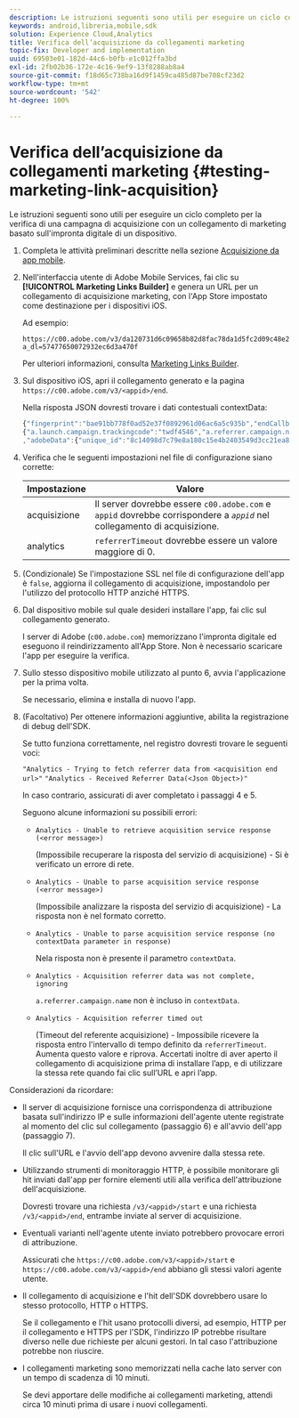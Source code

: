 ```yaml
---
description: Le istruzioni seguenti sono utili per eseguire un ciclo completo per la verifica di una campagna di acquisizione con un collegamento di marketing basato sull'impronta digitale di un dispositivo.
keywords: android,libreria,mobile,sdk
solution: Experience Cloud,Analytics
title: Verifica dell’acquisizione da collegamenti marketing
topic-fix: Developer and implementation
uuid: 69503e01-182d-44c6-b0fb-e1c012ffa3bd
exl-id: 2fb02b36-172e-4c16-9ef9-13f8288ab8a4
source-git-commit: f18d65c738ba16d9f1459ca485d87be708cf23d2
workflow-type: tm+mt
source-wordcount: '542'
ht-degree: 100%

---
```


# Verifica dell’acquisizione da collegamenti marketing {#testing-marketing-link-acquisition}

Le istruzioni seguenti sono utili per eseguire un ciclo completo per la verifica di una campagna di acquisizione con un collegamento di marketing basato sull&#39;impronta digitale di un dispositivo.

1. Completa le attività preliminari descritte nella sezione [Acquisizione da app mobile](/help/ios/acquisition-main/acquisition.md).
1. Nell&#39;interfaccia utente di Adobe Mobile Services, fai clic su **[!UICONTROL Marketing Links Builder]** e genera un URL per un collegamento di acquisizione marketing, con l&#39;App Store impostato come destinazione per i dispositivi iOS.

   Ad esempio:

   ```
   https://c00.adobe.com/v3/da120731d6c09658b82d8fac78da1d5fc2d09c48e21b3a55f9e2d7344e08425d/start?a_dl=57477650072932ec6d3a470f
   ```

   Per ulteriori informazioni, consulta [Marketing Links Builder](/help/using/acquisition-main/c-marketing-links-builder/c-marketing-links-builder.md).


1. Sul dispositivo iOS, apri il collegamento generato e la pagina `https://c00.adobe.com/v3/<appid>/end`.

   Nella risposta JSON dovresti trovare i dati contestuali contextData:

   ```js
   {"fingerprint":"bae91bb778f0ad52e37f0892961d06ac6a5c935b","endCallbacks":["***"],"timestamp":1464301217,"appguid":"da120731d6c09658b82d8fac78da1d5fc2d09c48e21b3a55f9e2d7344e08425d","contextData":
   {"a.launch.campaign.trackingcode":"twdf4546","a.referrer.campaign.name":"iOS Demo","a.referrer.campaign.trackingcode":"twdf4546"}
   ,"adobeData":{"unique_id":"8c14098d7c79e8a180c15e4b2403549d3cc21ea8","deeplinkid":"57477650072932ec6d3a470f"}}
   ```

1. Verifica che le seguenti impostazioni nel file di configurazione siano corrette:

   | Impostazione | Valore |
   |--- |--- |
   | acquisizione | Il server dovrebbe essere `c00.adobe.com` e `appid` dovrebbe corrispondere a *`appid`* nel collegamento di acquisizione. |
   | analytics | `referrerTimeout` dovrebbe essere un valore maggiore di 0. |

1. (Condizionale) Se l&#39;impostazione SSL nel file di configurazione dell&#39;app è `false`, aggiorna il collegamento di acquisizione, impostandolo per l&#39;utilizzo del protocollo HTTP anziché HTTPS.
1. Dal dispositivo mobile sul quale desideri installare l&#39;app, fai clic sul collegamento generato.

   I server di Adobe (`c00.adobe.com`) memorizzano l&#39;impronta digitale ed eseguono il reindirizzamento all&#39;App Store. Non è necessario scaricare l&#39;app per eseguire la verifica.
1. Sullo stesso dispositivo mobile utilizzato al punto 6, avvia l&#39;applicazione per la prima volta.

   Se necessario, elimina e installa di nuovo l&#39;app.
1. (Facoltativo) Per ottenere informazioni aggiuntive, abilita la registrazione di debug dell&#39;SDK.

   Se tutto funziona correttamente, nel registro dovresti trovare le seguenti voci:

   `"Analytics - Trying to fetch referrer data from <acquisition end url>"`
   `"Analytics - Received Referrer Data(<Json Object>)"`

   In caso contrario, assicurati di aver completato i passaggi 4 e 5.

   Seguono alcune informazioni su possibili errori:

   * `Analytics - Unable to retrieve acquisition service response (<error message>)`

      (Impossibile recuperare la risposta del servizio di acquisizione) - Si è verificato un errore di rete.

   * `Analytics - Unable to parse acquisition service response (<error message>)`

      (Impossibile analizzare la risposta del servizio di acquisizione) - La risposta non è nel formato corretto.

   * `Analytics - Unable to parse acquisition service response (no contextData parameter in response)`

      Nela risposta non è presente il parametro `contextData`.

   * `Analytics - Acquisition referrer data was not complete, ignoring`

      `a.referrer.campaign.name` non è incluso in `contextData`.

   * `Analytics - Acquisition referrer timed out`

      (Timeout del referente acquisizione) - Impossibile ricevere la risposta entro l&#39;intervallo di tempo definito da `referrerTimeout`. Aumenta questo valore e riprova. Accertati inoltre di aver aperto il collegamento di acquisizione prima di installare l’app, e di utilizzare la stessa rete quando fai clic sull’URL e apri l’app.

Considerazioni da ricordare:

* Il server di acquisizione fornisce una corrispondenza di attribuzione basata sull&#39;indirizzo IP e sulle informazioni dell&#39;agente utente registrate al momento del clic sul collegamento (passaggio 6) e all&#39;avvio dell&#39;app (passaggio 7).

   Il clic sull&#39;URL e l&#39;avvio dell&#39;app devono avvenire dalla stessa rete.

* Utilizzando strumenti di monitoraggio HTTP, è possibile monitorare gli hit inviati dall&#39;app per fornire elementi utili alla verifica dell&#39;attribuzione dell&#39;acquisizione.

   Dovresti trovare una richiesta `/v3/<appid>/start` e una richiesta `/v3/<appid>/end`, entrambe inviate al server di acquisizione.

* Eventuali varianti nell&#39;agente utente inviato potrebbero provocare errori di attribuzione.

   Assicurati che `https://c00.adobe.com/v3/<appid>/start` e `https://c00.adobe.com/v3/<appid>/end` abbiano gli stessi valori agente utente.

* Il collegamento di acquisizione e l&#39;hit dell&#39;SDK dovrebbero usare lo stesso protocollo, HTTP o HTTPS.

   Se il collegamento e l&#39;hit usano protocolli diversi, ad esempio, HTTP per il collegamento e HTTPS per l&#39;SDK, l&#39;indirizzo IP potrebbe risultare diverso nelle due richieste per alcuni gestori. In tal caso l&#39;attribuzione potrebbe non riuscire.

* I collegamenti marketing sono memorizzati nella cache lato server con un tempo di scadenza di 10 minuti.

   Se devi apportare delle modifiche ai collegamenti marketing, attendi circa 10 minuti prima di usare i nuovi collegamenti.
